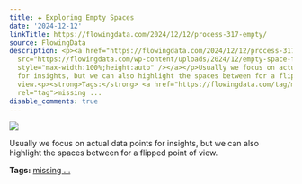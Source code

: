 ```yaml
---
title: ✚ Exploring Empty Spaces
date: '2024-12-12'
linkTitle: https://flowingdata.com/2024/12/12/process-317-empty/
source: FlowingData
description: <p><a href="https://flowingdata.com/2024/12/12/process-317-empty/"><img
  src="https://flowingdata.com/wp-content/uploads/2024/12/empty-space-featured-750x448.png"
  style="max-width:100%;height:auto" /></a></p>Usually we focus on actual data points
  for insights, but we can also highlight the spaces between for a flipped point of
  view.<p><strong>Tags:</strong> <a href="https://flowingdata.com/tag/missing-data/"
  rel="tag">missing ...
disable_comments: true
---
```

<p><a href="https://flowingdata.com/2024/12/12/process-317-empty/"><img src="https://flowingdata.com/wp-content/uploads/2024/12/empty-space-featured-750x448.png" style="max-width:100%;height:auto" /></a></p>Usually we focus on actual data points for insights, but we can also highlight the spaces between for a flipped point of view.<p><strong>Tags:</strong> <a href="https://flowingdata.com/tag/missing-data/" rel="tag">missing ...